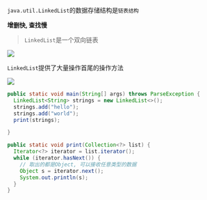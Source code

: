 `java.util.LinkedList`的数据存储结构是`链表结构`

**增删快, 查找慢**

> `LinkedList`是一个双向链表

![](https://pic.superbed.cn/item/5da124dc451253d178592049.jpg)

`LinkedList`提供了大量操作首尾的操作方法

![](https://pic.superbed.cn/item/5da12517451253d1785942b3.jpg)



```java
public static void main(String[] args) throws ParseException {
  LinkedList<String> strings = new LinkedList<>();
  strings.add("hello");
  strings.add("world");
  print(strings);

}

public static void print(Collection<?> list) {
  Iterator<?> iterator = list.iterator();
  while (iterator.hasNext()) {
    // 取出的都是Object, 可以接收任意类型的数据
    Object s = iterator.next();
    System.out.println(s);
  }
}
```



























































